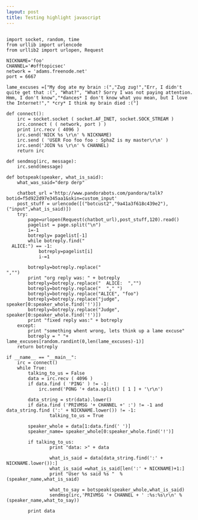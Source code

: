 ```yaml
---
layout: post
title: Testing highlight javascript
---
```


<pre><code class="python">
import socket, random, time
from urllib import urlencode
from urllib2 import urlopen, Request

NICKNAME='foo'
CHANNEL='#offtopicsec'
network = 'adams.freenode.net'
port = 6667

lame_excuses =["My dog ate my brain :(","Zug zug!","Err, I didn't quite get that :(", "What?", "What? Sorry I was not paying attention. Hmm, I don't know","*dances* I don't know what you mean, but I love the Internet!"," *cry* I think my brain died :("]

def connect():
    irc = socket.socket ( socket.AF_INET, socket.SOCK_STREAM )
    irc.connect ( ( network, port ) )
    print irc.recv ( 4096 )
    irc.send('NICK %s \r\n' % NICKNAME)
    irc.send ( 'USER Foo foo foo : SphaZ is my master\r\n' )
    irc.send('JOIN %s \r\n' % CHANNEL)
    return irc

def sendmsg(irc, message):
    irc.send(message)

def botspeak(speaker, what_is_said):
    what_was_said="derp derp"

    chatbot_url ='http://www.pandorabots.com/pandora/talk?botid=f5d922d97e345aa1&skin=custom_input'
    post_stuff = urlencode([("botcust2","9a41a3f618c439e2"),("input",what_is_said)])
    try:
        page=urlopen(Request(chatbot_url),post_stuff,120).read()
        pagelist = page.split("\n")
        i=-1
        botreply= pagelist[-1]
        while botreply.find("<br>  ALICE:") == -1:
            botreply=pagelist[i]
            i-=1

        botreply=botreply.replace("<br>","")
        print "org reply was: " + botreply
        botreply=botreply.replace("  ALICE:  ","")
        botreply=botreply.replace("  "," ")
        botreply=botreply.replace("ALICE", "foo")
        botreply=botreply.replace("judge", speaker[0:speaker_whole.find('!')])
        botreply=botreply.replace("Judge", speaker[0:speaker_whole.find('!')])
        print "fixed reply was:" + botreply
    except:
        print "something whent wrong, lets think up a lame excuse"
        botreply = " "+ lame_excuses[random.randint(0,len(lame_excuses)-1)]
    return botreply

if __name__ == "__main__":
    irc = connect()
    while True:
        talking_to_us = False
        data = irc.recv ( 4096 )
        if data.find ( 'PING' ) != -1:
            irc.send('PONG '+ data.split() [ 1 ] + '\r\n')

        data_string = str(data).lower()
        if data.find ('PRIVMSG '+ CHANNEL +' :') != -1 and data_string.find (':' + NICKNAME.lower()) != -1:
                talking_to_us = True

        speaker_whole = data[1:data.find(' ')]
        speaker_name= speaker_whole[0:speaker_whole.find('!')]

        if talking_to_us:
                print "data: >" + data

                what_is_said = data[data_string.find(':' + NICKNAME.lower()):]
                what_is_said =what_is_said[len(':' + NICKNAME)+1:]
                print "User %s said %s "  % (speaker_name,what_is_said)

                what_to_say = botspeak(speaker_whole,what_is_said)
                sendmsg(irc,'PRIVMSG '+ CHANNEL + ' :%s:%s\r\n' % (speaker_name,what_to_say))

        print data

</code>
</pre>